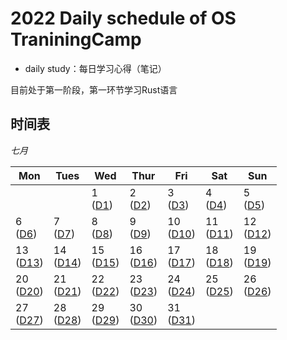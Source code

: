 # 2022 Daily schedule of OS TraniningCamp

- daily study：每日学习心得（笔记）

目前处于第一阶段，第一环节学习Rust语言


## 时间表

*七月*

| Mon               | Tues              | Wed                          | Thur                         | Fri                          | Sat               | Sun               |
| ----------------- | ----------------- | ---------------------------- | ---------------------------- | ---------------------------- | ----------------- | ----------------- |
|                   |                   | 1 <br> ([D1](#day-1-202271)) | 2 <br> ([D2](#day-2-202272)) | 3 <br> ([D3](#day-3-202273)) | 4 <br> ([D4](#day-4-202274)) | 5 <br> ([D5](#day-5-202275)) |
| 6 <br> ([D6](#day-6-202276)) | 7 <br> ([D7](#day-7-202277)) | 8 <br> ([D8](#day-8-202278))            | 9 <br> ([D9](#day-9-202279))            | 10 <br> ([D10](#day-10-2022710))         | 11  <br>  ([D11](#day-11-2022711))             | 12      <br>    ([D12](#day-12-2022712))       |
| 13    <br>    ([D13](#day-13-2022713))             | 14         <br>    ([D14](#day-14-2022714))        | 15        <br>    ([D15](#day-15-2022715))                    | 16    <br>     ([D16](#day-16-2022716))                       | 17    <br>      ([D17](#day-17-2022717))                       | 18    <br>    ([D18](#day-18-2022718))            | 19   <br>     ([D19](#day-19-2022719))            |
| 20   <br>    ([D20](#day-20-2022720))            | 21       <br>    ([D21](#day-21-2020721))         | 22     <br>    ([D22](#day-22-2020722))                         | 23     <br>    ([D23](#day-23-2022723))                         | 24    <br>    ([D24](#day-24-2022724))                        | 25      <br>    ([D25](#day-25-2022725))             | 26         <br>    ([D26](#day-26-2022726))           |
| 27         <br>    ([D27](#day-27-2020727))           | 28       <br>    ([D28](#day-28-2022728))           | 29         <br>    ([D29](#day-29-2022729))                    | 30        <br>    ([D30](#day-30-2022730))                     | 31     <br>    ([D31](#day-31-2022731))                           |                   |                   |
